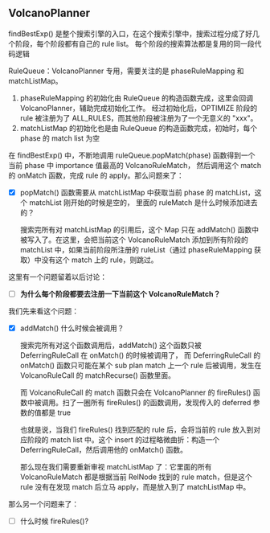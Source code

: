 ## VolcanoPlanner

findBestExp() 是整个搜索引擎的入口，在这个搜索引擎中，搜索过程分成了好几个阶段，每个阶段都有自己的 rule list。
每个阶段的搜索算法都是复用的同一段代码逻辑

RuleQueue：VolcanoPlanner 专用，需要关注的是 phaseRuleMapping 和 matchListMap。
1. phaseRuleMapping 的初始化由 RuleQueue 的构造函数完成，这里会回调 VolcanoPlanner，辅助完成初始化工作。
  经过初始化后，OPTIMIZE 阶段的 rule 被注册为了 ALL_RULES，而其他阶段被注册为了一个无意义的 "xxx"。
2. matchListMap 的初始化也是由 RuleQueue 的构造函数完成，初始时，每个 phase 的 match list 为空

在 findBestExp() 中，不断地调用 ruleQueue.popMatch(phase) 函数得到一个当前 phase 中 importance 值最高的 VolcanoRuleMatch，
然后调用这个 match 的 onMatch 函数，完成 rule 的 apply。那么问题来了：

- [x] popMatch() 函数需要从 matchListMap 中获取当前 phase 的 matchList，这个 matchList 刚开始的时候是空的，
  里面的 ruleMatch 是什么时候添加进去的？
  
    搜索完所有对 matchListMap 的引用后，这个 Map 只在 addMatch() 函数中被写入了。在这里，会把当前这个 VolcanoRuleMatch
    添加到所有阶段的 matchList 中，如果当前阶段所注册的 ruleList（通过 phaseRuleMapping 获取）中没有这个 match 上的 rule，则跳过。
    
这里有一个问题留着以后讨论：
- [ ] **为什么每个阶段都要去注册一下当前这个 VolcanoRuleMatch？**
    
我们先来看这个问题：
- [x] addMatch() 什么时候会被调用？

    搜索完所有对这个函数调用后，addMatch() 这个函数只被 DeferringRuleCall 在 onMatch() 的时候被调用了，
    而 DeferringRuleCall 的 onMatch() 函数只可能在某个 sub plan match 上一个 rule 后被调用，发生在 VolcanoRuleCall
    的 matchRecurse() 函数里面。
    
    而 VolcanoRuleCall 的 match 函数只会在 VolcanoPlanner 的 fireRules() 函数中被调用。扫了一圈所有 fireRules() 的函数调用，发现传入的
    deferred 参数的值都是 true
    
    也就是说，当我们 fireRules() 找到匹配的 rule 后，会将当前的 rule 放入到对应阶段的 match list 中。这个 insert 的过程略微曲折：构造一个
    DeferringRuleCall，然后调用他的 onMatch() 函数。
    
    那么现在我们需要重新审视 matchListMap 了：它里面的所有 VolcanoRuleMatch 都是根据当前 RelNode 找到的 rule match，但是这个 rule
    没有在发现 match 后立马 apply，而是放入到了 matchListMap 中。
    
那么另一个问题来了：

- [ ] 什么时候 fireRules()?
